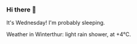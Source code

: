 ### Hi there :wave:

It's Wednesday! I'm probably sleeping.

Weather in Winterthur: light rain shower, at +4°C.

